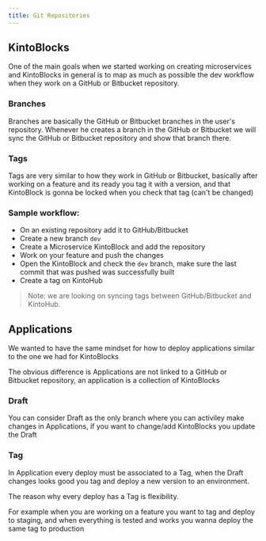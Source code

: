 ```yaml
---
title: Git Repositories
---
```


## KintoBlocks

One of the main goals when we started working on creating microservices and KintoBlocks in general is to map as much as possible the dev workflow when they work on a GitHub or Bitbucket repository.

### Branches

Branches are basically the GitHub or Bitbucket branches in the user's repository. Whenever he creates a branch in the GitHub or Bitbucket we will sync the GitHub or Bitbucket repository and show that branch there.

### Tags

Tags are very similar to how they work in GitHub or Bitbucket, basically after working on a feature and its ready you tag it with a version, and that KintoBlock is gonna be locked when you check that tag (can't be changed)

### Sample workflow:

* On an existing repository add it to GitHub/Bitbucket
* Create a new branch `dev`
* Create a Microservice KintoBlock and add the repository
* Work on your feature and push the changes
* Open the KintoBlock and check the `dev` branch, make sure the last commit that was pushed was successfully built
* Create a tag on KintoHub

> Note: we are looking on syncing tags between GitHub/Bitbucket and KintoHub.

## Applications

We wanted to have the same mindset for how to deploy applications similar to the one we had for KintoBlocks

The obvious difference is Applications are not linked to a GitHub or Bitbucket repository, an application is a collection of KintoBlocks

### Draft

You can consider Draft as the only branch where you can activiley make changes in Applications, if you want to change/add KintoBlocks you update the Draft

### Tag

In Application every deploy must be associated to a Tag, when the Draft changes looks good you tag and deploy a new version to an environment.

The reason why every deploy has a Tag is flexibility.

For example when you are working on a feature you want to tag and deploy to staging, and when everything is tested and works you wanna deploy the same tag to production
